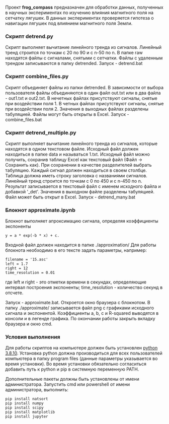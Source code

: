 Проект **frog_compass** предназначен для обработки данных, полученных в научных экспериментах
по изучению влияния магнитного поля на сетчатку лягушек. В данных экспериментах проверяется
гипотеза о навигации лягушек под влиянием магнитного поля Земли.

### Скрипт **detrend.py**

Скрипт выполняет вычитание линейного тренда из сигналов.
Линейный тренд строится по точкам с 20 по 90 и с n-50 по n.
В папке raw находятся файлы с сигналами, снятыми с сетчатки.
Файлы с удаленным трендом записываются в папку detrended.
Запуск - detrend.bat

### Скрипт **combine_files.py**

Скрипт объединяет файлы из папки detrended.
В зависимости от выбора пользователя файлы объединяются в один файл out.txt
или в два файла - out1.txt и out2.txt.
В нечетных файлах присутствуют сигналы, снятые при воздействии поля 1.
В четных файлах присутствуют сигналы, снятые при воздействии поля 2.
Значения в выходных файлах разделены табуляцией. Файлы могут быть открыты в Excel.
Запуск - combine_files.bat

### Скрипт **detrend_multiple.py**

Скрипт выполняет вычитание линейного тренда из сигналов, которые находятся в одном текстовом файле.
Исходный файл должен находиться в папке data и называться 1.txt.
Исходный файл можно получить, сохранив таблицу Excel как текстовый файл (Файл -> Сохранить как).
При сохранении в качестве разделителей выбрать табуляцию.
Каждый сигнал должен находиться в своем столбце.
Таблица должна иметь строку заголовка с названиями сигналов.
Линейный тренд строится по точкам с 0 по 450 и с n-450 по n.
Результат записывается в текстовый файл с именем исходного файла и добавкой '_det'.
Значения в выходном файле разделены табуляцией. Файл может быть открыт в Excel.
Запуск - detrend_many.bat

### Блокнот **approximate.ipynb**

Блокнот выполняет апроксимацию сигнала, определяя коэффициенты экспоненты
```
y = a * exp(-b * x) + c.
```
Входной файл должен находится в папке ./approximation/
Для работы блокнота необходимо в его тексте задать параметры, например:

```
filename = '15.asc'
left = 1.7
right = 12
time_resolution = 0.01
```
где left и right - это отметки времени в секундах, определяющие интервал построения экспоненты;
time_resolution - количество секунд в отсчете.

Запуск - approximate.bat. Откроется окно браузера с блокнотом. 
В папку ./approximate/ записывается файл png с графиками исходного сигнала и экспонентой.
Коэффициенты a, b, c и R-squared выводятся в консоли и в легенде графика.
По окончании работы закрыть вкладку браузера и окно cmd.

### Условия выполнения

Для работы скриптов на компьютере должен быть установлен
[python 3.8.10](https://www.python.org/ftp/python/3.8.10/python-3.8.10-amd64.exe).
Установка python должна производиться для всех пользователей компьютера в папку program files
(данные параметры указывается во время установки). Во время установки обязательно согласиться
добавить путь к python и pip в системную переменную PATH.

Дополнительные пакеты должны быть установлены от имени администратора.
Запустить cmd или powershell от имени администратора, выполнить:
```
pip install natsort
pip install numpy
pip install scipy
pip install matplotlib
pip install jupyter
```